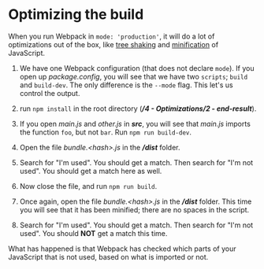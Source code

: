 # Optimizing the build

When you run Webpack in `mode: 'production'`, it will do a lot of optimizations out of the box, like [tree shaking](https://en.wikipedia.org/wiki/Tree_shaking) and [minification](https://en.wikipedia.org/wiki/Minification_(programming)) of JavaScript.

1. We have one Webpack configuration (that does not declare `mode`). If you open up _package.config_, you will see that we have two `scripts`; `build` and `build-dev`. The only difference is the `--mode` flag. This let's us control the output.

2. run `npm install` in the root directory (**_/4 - Optimizations/2 - end-result_**).
3. If you open _main.js_ and _other.js_ in **_src_**, you will see that _main.js_ imports the function `foo`, but not `bar`. Run `npm run build-dev`.

4. Open the file _bundle.&lt;hash&gt;.js_ in the **_/dist_** folder.
5. Search for "I'm used". You should get a match. Then search for "I'm not used". You should get a match here as well.
6. Now close the file, and run `npm run build`.
7. Once again, open the file _bundle.&lt;hash&gt;.js_ in the **_/dist_** folder. This time you will see that it has been minified; there are no spaces in the script.
8. Search for "I'm used". You should get a match. Then search for "I'm not used". You should **NOT** get a match this time.

What has happened is that Webpack has checked which parts of your JavaScript that is not used, based on what is imported or not.